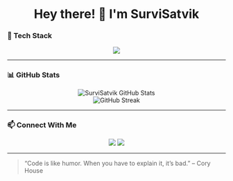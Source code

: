 <h1 align="center">Hey there! 👋 I'm SurviSatvik</h1>

### 🧰 Tech Stack

<p align="center">
  <img src="https://skillicons.dev/icons?i=js,ts,react,nextjs,nodejs,mongodb,html,css,git,linux,bash,vscode&perline=8" />
</p>

---

### 📊 GitHub Stats

<p align="center">
  <img src="https://github-readme-stats.vercel.app/api?username=SurviSatvik&show_icons=true&theme=radical" alt="SurviSatvik GitHub Stats" />
  <br/>
  <img src="https://streak-stats.demolab.com/?user=SurviSatvik&theme=radical" alt="GitHub Streak" />
</p>

---

### 📫 Connect With Me

<p align="center">
  <a href="https://discord.com/users/989692012028641370"><img src="https://img.shields.io/badge/Discord-5865F2?style=for-the-badge&logo=discord&logoColor=white" /></a>
  <a href="mailto:your@email.com"><img src="https://img.shields.io/badge/Email-D14836?style=for-the-badge&logo=gmail&logoColor=white" /></a>
</p>

---

> “Code is like humor. When you have to explain it, it’s bad.” – Cory House
